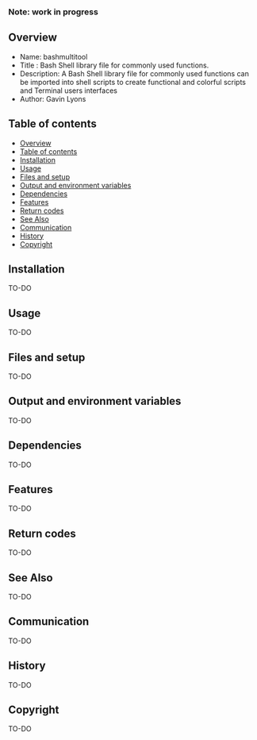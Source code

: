 
### **Note: work in progress**

Overview
--------------------------------------------
* Name: bashmultitool
* Title : Bash Shell library file for commonly used functions.
* Description: A Bash Shell library file for commonly used functions
can be imported into shell scripts to create functional and colorful 
scripts and Terminal users interfaces
* Author: Gavin Lyons

Table of contents
---------------------------

  * [Overview](#overview)
  * [Table of contents](#table-of-contents)
  * [Installation](#installation)
  * [Usage](#usage)
  * [Files and setup](#files-and-setup)
  * [Output and environment variables](#output-and-environment-variables)
  * [Dependencies](#dependencies)
  * [Features](#features)
  * [Return codes](#return-codes)
  * [See Also](#see-also)
  * [Communication](#communication)
  * [History](#history)
  * [Copyright](#copyright)

Installation
-----------------------------------------------
TO-DO

Usage
-------------------------------------------
TO-DO

Files and setup
-----------------------------------------
TO-DO


Output and environment variables
-------------------------------------
TO-DO

Dependencies
-------------------------------------
TO-DO

Features
----------------------
TO-DO

Return codes
---------------------
TO-DO

See Also
-----------
TO-DO

Communication
-----------
TO-DO

History
------------------
TO-DO
 
Copyright
---------
TO-DO
